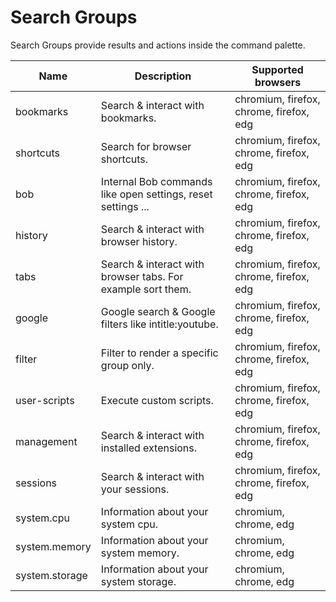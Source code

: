 # Search Groups
Search Groups provide results and actions inside the command palette.

| Name | Description | Supported browsers |
| ---- | ----------- | ------------------ |
| bookmarks | Search & interact with bookmarks. | chromium, firefox, chrome, firefox, edg | 
| shortcuts | Search for browser shortcuts. | chromium, firefox, chrome, firefox, edg | 
| bob | Internal Bob commands like open settings, reset settings ... | chromium, firefox, chrome, firefox, edg | 
| history | Search & interact with browser history. | chromium, firefox, chrome, firefox, edg | 
| tabs | Search & interact with browser tabs. For example sort them. | chromium, firefox, chrome, firefox, edg | 
| google | Google search & Google filters like intitle:youtube. | chromium, firefox, chrome, firefox, edg | 
| filter | Filter to render a specific group only. | chromium, firefox, chrome, firefox, edg | 
| user-scripts | Execute custom scripts. | chromium, firefox, chrome, firefox, edg | 
| management | Search & interact with installed extensions. | chromium, firefox, chrome, firefox, edg | 
| sessions | Search & interact with your sessions. | chromium, firefox, chrome, firefox, edg | 
| system.cpu | Information about your system cpu. | chromium, chrome, edg | 
| system.memory | Information about your system memory. | chromium, chrome, edg | 
| system.storage | Information about your system storage. | chromium, chrome, edg | 
